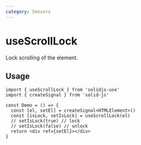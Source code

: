 ```yaml
---
category: Sensors
---
```


# useScrollLock

Lock scrolling of the element.

## Usage

```tsx
import { useScrollLock } from 'solidjs-use'
import { createSignal } from 'solid-js'

const Demo = () => {
  const [el, setEl] = createSignal<HTMLElement>()
  const [isLock, setIsLock] = useScrollLock(el)
  // setIsLock(true) // lock
  // setIsLock(false) // unlock
  return <div ref={setEl}></div>
}
```
